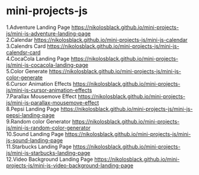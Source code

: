 # mini-projects-js
1.Adventure Landing Page https://nikolosblack.github.io/mini-projects-js/mini-js-adventure-landing-page <br>
2.Calendar https://nikolosblack.github.io/mini-projects-js/mini-js-calendar <br>
3.Calendrs Card https://nikolosblack.github.io/mini-projects-js/mini-js-calendsr-card <br>
4.CocaCola Landing Page https://nikolosblack.github.io/mini-projects-js/mini-js-cocacola-landing-page <br>
5.Color Generate https://nikolosblack.github.io/mini-projects-js/mini-js-color-generate <br>
6.Cursor Animation Effects https://nikolosblack.github.io/mini-projects-js/mini-js-cursor-animation-effects <br>
7.Parallax Mousemove Effect https://nikolosblack.github.io/mini-projects-js/mini-js-parallax-mousemove-effect <br>
8.Pepsi Landing Page https://nikolosblack.github.io/mini-projects-js/mini-js-pepsi-landing-page <br>
9.Random color Generator https://nikolosblack.github.io/mini-projects-js/mini-js-random-color-generator <br>
10.Sound Landing Page https://nikolosblack.github.io/mini-projects-js/mini-js-sound-landing-page <br>
11.Starbucks Landing Page https://nikolosblack.github.io/mini-projects-js/mini-js-starbucks-landing-page <br>
12.Video Background Landing Page https://nikolosblack.github.io/mini-projects-js/mini-js-video-background-landing-page

